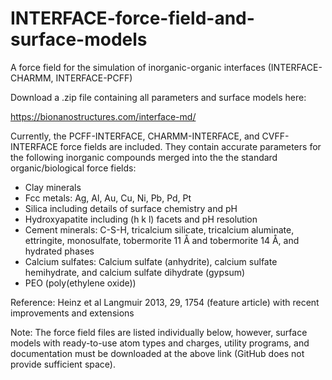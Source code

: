 # INTERFACE-force-field-and-surface-models
A force field for the simulation of inorganic-organic interfaces (INTERFACE-CHARMM, INTERFACE-PCFF)
 
Download a .zip file containing all parameters and surface models here:

https://bionanostructures.com/interface-md/

Currently, the PCFF-INTERFACE, CHARMM-INTERFACE, and CVFF-INTERFACE force fields are included. They contain accurate parameters for the following inorganic compounds merged into the the standard organic/biological force fields:

- Clay minerals
- Fcc metals: Ag, Al, Au, Cu, Ni, Pb, Pd, Pt
- Silica including details of surface chemistry and pH 
- Hydroxyapatite including (h k l) facets and pH resolution
- Cement minerals: C-S-H, tricalcium silicate, tricalcium aluminate, ettringite, monosulfate, tobermorite 11 Å and tobermorite 14 Å, and hydrated phases
- Calcium sulfates: Calcium sulfate (anhydrite), calcium sulfate hemihydrate, and calcium sulfate dihydrate (gypsum)
- PEO (poly(ethylene oxide))

Reference: Heinz et al Langmuir 2013, 29, 1754 (feature article) with recent improvements and extensions

Note: The force field files are listed individually below, however, surface models with ready-to-use atom types and charges, utility programs, and documentation must be downloaded at the above link (GitHub does not provide sufficient space).
